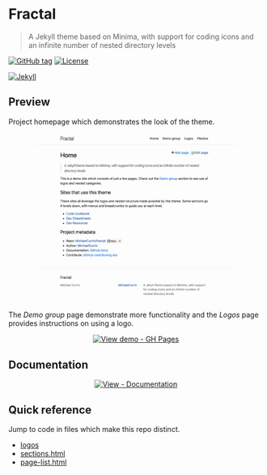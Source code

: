 # Fractal
> A Jekyll theme based on Minima, with support for coding icons and an infinite number of nested directory levels

[![GitHub tag](https://img.shields.io/github/tag/MichaelCurrin/fractal?include_prereleases&sort=semver)](https://github.com/MichaelCurrin/fractal/releases/)
[![License](https://img.shields.io/badge/License-MIT-blue)](/docs/license.md)

[![Jekyll](https://img.shields.io/badge/Jekyll-3.9-blue?logo=jekyll&logoColor=white)](https://jekyllrb.com)


## Preview

Project homepage which demonstrates the look of the theme.

<div align="center">
    <a href="https://michaelcurrin.github.io/fractal/">
        <img src="/sample.png" alt="Sample screenshot" title="Go to website" width="400" />
    </a>
</div>

The _Demo group_ page demonstrate more functionality and the _Logos_ page provides instructions on using a logo.
 
<div align="center">

[![View demo - GH Pages](https://img.shields.io/badge/View_demo-GH_Pages-2ea44f?style=for-the-badge)](https://michaelcurrin.github.io/fractal/)

</div>


## Documentation

<div align="center">

[![View - Documentation](https://img.shields.io/badge/View-Documentation-blue?style=for-the-badge)](/docs/)

</div>


## Quick reference

Jump to code in files which make this repo distinct.

- [logos](/_includes/logos/)
- [sections.html](/_includes/structure/sections.html)
- [page-list.html](/_includes/structure/page-list.html)
